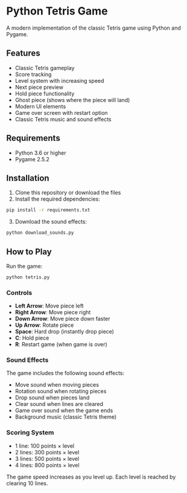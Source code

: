 # Python Tetris Game

A modern implementation of the classic Tetris game using Python and Pygame.

## Features

- Classic Tetris gameplay
- Score tracking
- Level system with increasing speed
- Next piece preview
- Hold piece functionality
- Ghost piece (shows where the piece will land)
- Modern UI elements
- Game over screen with restart option
- Classic Tetris music and sound effects

## Requirements

- Python 3.6 or higher
- Pygame 2.5.2

## Installation

1. Clone this repository or download the files
2. Install the required dependencies:
```bash
pip install -r requirements.txt
```
3. Download the sound effects:
```bash
python download_sounds.py
```

## How to Play

Run the game:
```bash
python tetris.py
```

### Controls

- **Left Arrow**: Move piece left
- **Right Arrow**: Move piece right
- **Down Arrow**: Move piece down faster
- **Up Arrow**: Rotate piece
- **Space**: Hard drop (instantly drop piece)
- **C**: Hold piece
- **R**: Restart game (when game is over)

### Sound Effects

The game includes the following sound effects:
- Move sound when moving pieces
- Rotation sound when rotating pieces
- Drop sound when pieces land
- Clear sound when lines are cleared
- Game over sound when the game ends
- Background music (classic Tetris theme)

### Scoring System

- 1 line: 100 points × level
- 2 lines: 300 points × level
- 3 lines: 500 points × level
- 4 lines: 800 points × level

The game speed increases as you level up. Each level is reached by clearing 10 lines. 